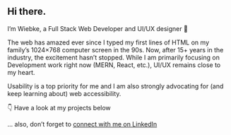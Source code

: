 ## Hi there.
I’m Wiebke, a Full Stack Web Developer and UI/UX designer 👋  

The web has amazed ever since I typed my first lines of HTML on my family’s 1024×768 computer screen in the 90s. Now, after 15+ years in the industry, the excitement hasn’t stopped. While I am primarily focusing on Development work right now (MERN, React, etc.), UI/UX remains close to my heart.  

Usability is a top priority for me and I am also strongly advocating for (and keep learning about) web accessibility.

👇 Have a look at my projects below  

… also, don’t forget to [connect with me on LinkedIn](https://www.linkedin.com/in/fraulueneburg/)

<!--
**fraulueneburg/fraulueneburg** is a ✨ _special_ ✨ repository because its `README.md` (this file) appears on your GitHub profile.

Here are some ideas to get you started:

- 🔭 I’m currently working on ...
- 🌱 I’m currently learning ...
- 👯 I’m looking to collaborate on ...
- 🤔 I’m looking for help with ...
- 💬 Ask me about ...
- 📫 How to reach me: ...
- 😄 Pronouns: ...
- ⚡ Fun fact: ...
-->
